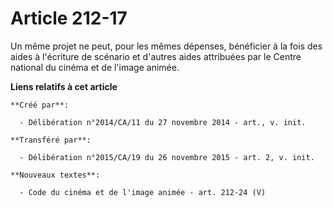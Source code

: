 # Article 212-17

Un même projet ne peut, pour les mêmes dépenses, bénéficier à la fois des aides à l'écriture de scénario et d'autres aides
attribuées par le Centre national du cinéma et de l'image animée.

**Liens relatifs à cet article**

	**Créé par**:

	  - Délibération n°2014/CA/11 du 27 novembre 2014 - art., v. init.

	**Transféré par**:

	  - Délibération n°2015/CA/19 du 26 novembre 2015 - art. 2, v. init.

	**Nouveaux textes**:

	  - Code du cinéma et de l'image animée - art. 212-24 (V)
